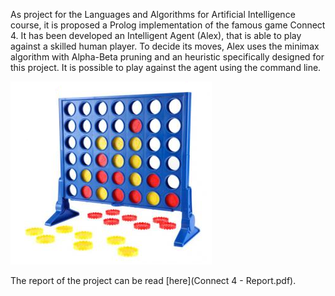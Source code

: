 As project for the Languages and Algorithms for Artificial Intelligence course, it is proposed a Prolog implementation of the famous game Connect 4. It has been developed an Intelligent Agent (Alex), that is able to play against a skilled human player. To decide its moves, Alex uses the minimax algorithm with Alpha-Beta pruning and an heuristic specifically designed for this project. It is possible to play against the agent using the command line.

![connect_four](Images/connect_four.png)

The report of the project can be read [here](Connect 4 - Report.pdf).

